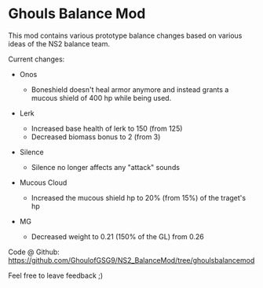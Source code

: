 # Ghouls Balance Mod

This mod contains various prototype balance changes based on various ideas of the NS2 balance team.

Current changes:

- Onos 
    - Boneshield doesn't heal armor anymore and instead grants a mucous shield of 400 hp while being used.
    
- Lerk
    - Increased base health of lerk to 150 (from 125)
    - Decreased biomass bonus to 2 (from 3)

- Silence
    - Silence no longer affects any "attack" sounds

- Mucous Cloud
    - Increased the mucous shield hp to 20% (from 15%) of the traget's hp

- MG
    - Decreased weight to 0.21 (150% of the GL) from 0.26

Code @ Github: https://github.com/GhoulofGSG9/NS2_BalanceMod/tree/ghoulsbalancemod

Feel free to leave feedback ;)
